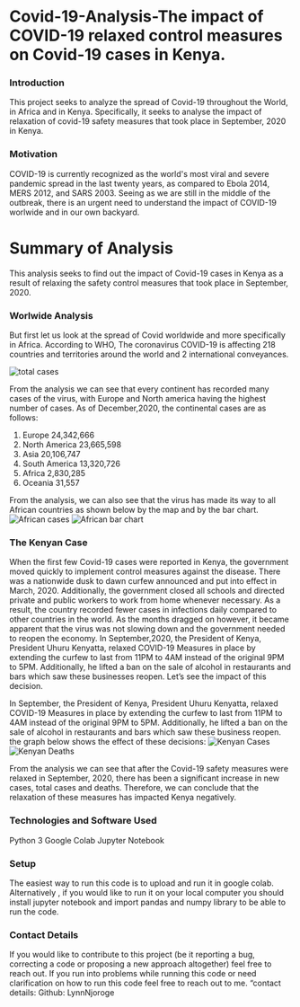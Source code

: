 # Covid-19-Analysis-The impact of COVID-19 relaxed control measures on Covid-19 cases in Kenya.

### Introduction

This project seeks to analyze the spread of Covid-19 throughout the World, in Africa and in Kenya.
Specifically, it seeks to analyse the impact of relaxation of covid-19 safety measures that took place in September, 2020 in Kenya.

### Motivation

COVID-19 is currently recognized as the world's most viral and severe pandemic spread in the last twenty years, as compared to Ebola 2014, MERS 2012, and SARS 2003. 
Seeing as we are still in the middle of the outbreak, there is an urgent need to understand the impact of COVID-19 worlwide and in our own backyard.

# Summary of Analysis

This analysis seeks to find out the impact of Covid-19 cases in Kenya as a result of relaxing the safety control measures that took place in September, 2020.
### Worlwide Analysis

But first let us look at the spread of Covid worldwide and more specifically in Africa. According  to WHO, The coronavirus COVID-19 is affecting 218 countries and territories around the world and 2 international conveyances.

![total cases](https://user-images.githubusercontent.com/73690705/103513931-a66cee00-4e7c-11eb-840d-9ef19d7479d4.PNG)

From the analysis we can see that every continent has recorded many cases of the virus, with Europe and North america having the highest number of cases.
As of December,2020, the continental cases are as follows: 

1. Europe        24,342,666
2. North America	23,665,598
3. Asia	          20,106,747
4. South America	13,320,726
5. Africa	        2,830,285
6. Oceania	      31,557

From the analysis, we can also see that the virus has made its way to all African countries as shown below by the map and by the bar chart.
![African cases](https://user-images.githubusercontent.com/73690705/103513954-b1c01980-4e7c-11eb-9394-8ba93026df54.PNG)
![African bar chart](https://user-images.githubusercontent.com/73690705/103513959-b5ec3700-4e7c-11eb-8bae-945f25ef1f6c.PNG)

### The Kenyan Case
When the first few Covid-19 cases were reported in Kenya, the government moved quickly to implement control measures against the disease. There was a nationwide dusk to dawn curfew announced and put into effect in March, 2020. Additionally, the government closed all schools and directed private and public workers to work from home whenever necessary.
As a result, the country recorded fewer cases in infections daily compared to other countries in the world. 
As the months dragged on however, it became apparent that the virus was not slowing down and the government needed to  reopen the economy. 
In September,2020, the President of Kenya, President Uhuru Kenyatta, relaxed COVID-19 Measures in place by extending the curfew to last from 11PM to 4AM instead of the original 9PM to 5PM. Additionally, he lifted a ban on the sale of alcohol in restaurants and bars which saw these businesses reopen. 
Let’s see the impact of this decision.

In September, the President of Kenya, President Uhuru Kenyatta, relaxed COVID-19 Measures in place by extending the curfew to last from 11PM to 4AM instead of the original 9PM to 5PM. Additionally, he lifted a ban on the sale of alcohol in restaurants and bars which saw these business reopen. the graph below shows the effect of these decisions:
![Kenyan Cases](https://user-images.githubusercontent.com/73690705/103515651-29dc0e80-4e80-11eb-9d3b-4cabdfa3b76c.PNG)
![Kenyan Deaths](https://user-images.githubusercontent.com/73690705/103515659-2cd6ff00-4e80-11eb-8df7-2c47e07465ce.PNG)

From the analysis we can see that after the Covid-19 safety measures were relaxed in September, 2020, there has been a significant increase in new cases, total cases and deaths. Therefore, we can conclude that the relaxation of these measures has impacted Kenya negatively.

### Technologies and Software Used

Python 3
Google Colab
Jupyter Notebook

### Setup

The easiest way to run this code is to upload and run it in google colab. 
Alternatively , if you would like to run it on your local computer you should install jupyter notebook and import pandas and numpy library to be able to run the code.

### Contact Details

If you would like to contribute to this project (be it reporting a bug, correcting a code or proposing a new approach altogether) feel free to reach out. If you run into problems while running this code or need clarification on how to run this code feel free to reach out to me. “contact details: Github: LynnNjoroge
